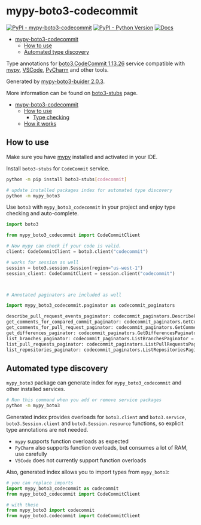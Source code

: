 # mypy-boto3-codecommit

[![PyPI - mypy-boto3-codecommit](https://img.shields.io/pypi/v/mypy-boto3-codecommit.svg?color=blue)](https://pypi.org/project/mypy-boto3-codecommit)
[![PyPI - Python Version](https://img.shields.io/pypi/pyversions/mypy-boto3-codecommit.svg?color=blue)](https://pypi.org/project/mypy-boto3-codecommit)
[![Docs](https://img.shields.io/readthedocs/mypy-boto3-builder.svg?color=blue)](https://mypy-boto3-builder.readthedocs.io/)

- [mypy-boto3-codecommit](#mypy-boto3-codecommit)
  - [How to use](#how-to-use)
  - [Automated type discovery](#automated-type-discovery)


Type annotations for
[boto3.CodeCommit 1.13.26](https://boto3.amazonaws.com/v1/documentation/api/1.13.26/reference/services/codecommit.html#CodeCommit) service
compatible with [mypy](https://github.com/python/mypy), [VSCode](https://code.visualstudio.com/),
[PyCharm](https://www.jetbrains.com/pycharm/) and other tools.

Generated by [mypy-boto3-buider 2.0.3](https://github.com/vemel/mypy_boto3_builder).

More information can be found on [boto3-stubs](https://pypi.org/project/boto3-stubs/) page.

- [mypy-boto3-codecommit](#mypy-boto3-codecommit)
  - [How to use](#how-to-use)
    - [Type checking](#type-checking)
  - [How it works](#how-it-works)

## How to use

Make sure you have [mypy](https://github.com/python/mypy) installed and activated in your IDE.

Install `boto3-stubs` for `CodeCommit` service.

```bash
python -m pip install boto3-stubs[codecommit]

# update installed packages index for automated type discovery
python -m mypy_boto3
```

Use `boto3` with `mypy_boto3_codecommit` in your project and enjoy type checking and auto-complete.

```python
import boto3

from mypy_boto3_codecommit import CodeCommitClient

# Now mypy can check if your code is valid.
client: CodeCommitClient = boto3.client("codecommit")

# works for session as well
session = boto3.session.Session(region="us-west-1")
session_client: CodeCommitClient = session.client("codecommit")



# Annotated paginators are included as well

import mypy_boto3_codecommit.paginator as codecommit_paginators

describe_pull_request_events_paginator: codecommit_paginators.DescribePullRequestEventsPaginator = client.get_paginator("describe_pull_request_events")
get_comments_for_compared_commit_paginator: codecommit_paginators.GetCommentsForComparedCommitPaginator = client.get_paginator("get_comments_for_compared_commit")
get_comments_for_pull_request_paginator: codecommit_paginators.GetCommentsForPullRequestPaginator = client.get_paginator("get_comments_for_pull_request")
get_differences_paginator: codecommit_paginators.GetDifferencesPaginator = client.get_paginator("get_differences")
list_branches_paginator: codecommit_paginators.ListBranchesPaginator = client.get_paginator("list_branches")
list_pull_requests_paginator: codecommit_paginators.ListPullRequestsPaginator = client.get_paginator("list_pull_requests")
list_repositories_paginator: codecommit_paginators.ListRepositoriesPaginator = client.get_paginator("list_repositories")
```

## Automated type discovery

`mypy_boto3` package can generate index for `mypy_boto3_codecommit` and other installed services.

```bash
# Run this command when you add or remove service packages
python -m mypy_boto3
```

Generated index provides overloads for `boto3.client` and `boto3.service`,
`boto3.Session.client` and `boto3.Session.resource` functions,
so explicit type annotations are not needed.

- `mypy` supports function overloads as expected
- `PyCharm` also supports function overloads, but consumes a lot of RAM, use carefully
- `VSCode` does not currently support function overloads

Also, generated index allows you to import types from `mypy_boto3`:

```python
# you can replace imports
import mypy_boto3_codecommit as codecommit
from mypy_boto3_codecommit import CodeCommitClient

# with these
from mypy_boto3 import codecommit
from mypy_boto3.codecommit import CodeCommitClient
```